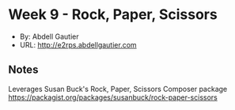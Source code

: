 # Week 9 - Rock, Paper, Scissors
+ By: Abdell Gautier
+ URL: <http://e2rps.abdellgautier.com>

## Notes
Leverages Susan Buck's Rock, Paper, Scissors Composer package
https://packagist.org/packages/susanbuck/rock-paper-scissors